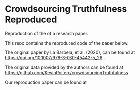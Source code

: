 # Crowdsourcing Truthfulness Reproduced
Reproduction of the of a research paper.

This repo contains the reproduced code of the paper below.

The original paper by La Barbera, et al. (2020), can be found at https://doi.org/10.1007/978-3-030-45442-5_26 .

The original data provided by the authors can be found at https://github.com/KevinRoitero/crowdsourcingTruthfulness .

Our reproduction paper can be found at
